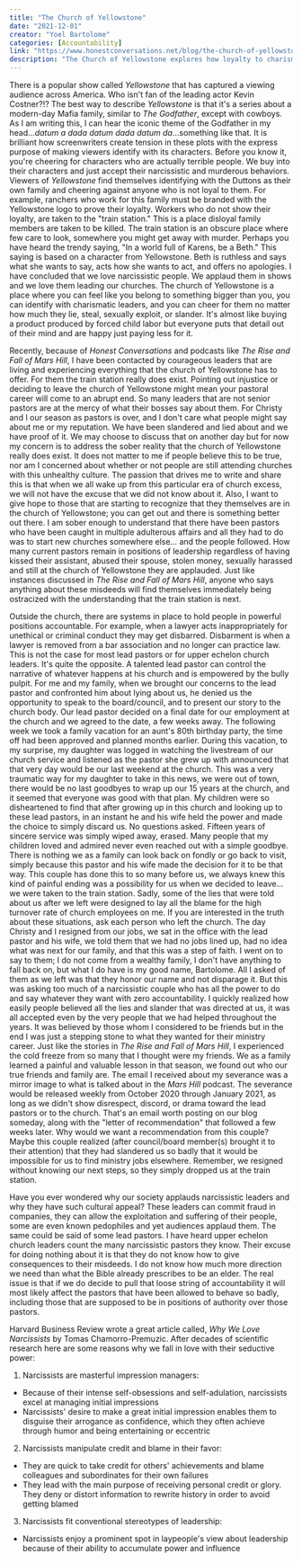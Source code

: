 ```yaml
---
title: "The Church of Yellowstone"
date: "2021-12-01"
creator: "Yoel Bartolome"
categories: [Accountability]
link: "https://www.honestconversations.net/blog/the-church-of-yellowstone"
description: "The Church of Yellowstone explores how loyalty to charismatic leaders can overshadow truth and justice. This piece draws parallels to pop culture and urges readers to seek genuine community and accountability."
---
```


There is a popular show called *Yellowstone* that has captured a viewing audience across America. Who isn't fan of the leading actor Kevin Costner?!? The best way to describe *Yellowstone* is that it's a series about a modern-day Mafia family, similar to *The Godfather*, except with cowboys. As I am writing this, I can hear the iconic theme of the Godfather in my head…*datum a dada datum dada datum da*…something like that. It is brilliant how screenwriters create tension in these plots with the express purpose of making viewers identify with its characters. Before you know it, you're cheering for characters who are actually terrible people. We buy into their characters and just accept their narcissistic and murderous behaviors. Viewers of *Yellowstone* find themselves identifying with the Duttons as their own family and cheering against anyone who is not loyal to them. For example, ranchers who work for this family must be branded with the Yellowstone logo to prove their loyalty. Workers who do not show their loyalty, are taken to the "train station." This is a place disloyal family members are taken to be killed. The train station is an obscure place where few care to look, somewhere you might get away with murder. Perhaps you have heard the trendy saying, "In a world full of Karens, be a Beth." This saying is based on a character from Yellowstone. Beth is ruthless and says what she wants to say, acts how she wants to act, and offers no apologies. I have concluded that we love narcissistic people. We applaud them in shows and we love them leading our churches. The church of Yellowstone is a place where you can feel like you belong to something bigger than you, you can identify with charismatic leaders, and you can cheer for them no matter how much they lie, steal, sexually exploit, or slander. It's almost like buying a product produced by forced child labor but everyone puts that detail out of their mind and are happy just paying less for it.

Recently, because of *Honest Conversations* and podcasts like *The Rise and Fall of Mars Hill*, I have been contacted by courageous leaders that are living and experiencing everything that the church of Yellowstone has to offer. For them the train station really does exist. Pointing out injustice or deciding to leave the church of Yellowstone might mean your pastoral career will come to an abrupt end. So many leaders that are not senior pastors are at the mercy of what their bosses say about them. For Christy and I our season as pastors is over, and I don't care what people might say about me or my reputation. We have been slandered and lied about and we have proof of it. We may choose to discuss that on another day but for now my concern is to address the sober reality that the church of Yellowstone really does exist. It does not matter to me if people believe this to be true, nor am I concerned about whether or not people are still attending churches with this unhealthy culture. The passion that drives me to write and share this is that when we all wake up from this particular era of church excess, we will not have the excuse that we did not know about it. Also, I want to give hope to those that are starting to recognize that they themselves are in the church of Yellowstone; you can get out and there is something better out there. I am sober enough to understand that there have been pastors who have been caught in multiple adulterous affairs and all they had to do was to start new churches somewhere else… and the people followed. How many current pastors remain in positions of leadership regardless of having kissed their assistant, abused their spouse, stolen money, sexually harassed and still at the church of Yellowstone they are applauded. Just like instances discussed in *The Rise and Fall of Mars Hill*, anyone who says anything about these misdeeds will find themselves immediately being ostracized with the understanding that the train station is next.

Outside the church, there are systems in place to hold people in powerful positions accountable. For example, when a lawyer acts inappropriately for unethical or criminal conduct they may get disbarred. Disbarment is when a lawyer is removed from a bar association and no longer can practice law. This is not the case for most lead pastors or for upper echelon church leaders. It's quite the opposite. A talented lead pastor can control the narrative of whatever happens at his church and is empowered by the bully pulpit. For me and my family, when we brought our concerns to the lead pastor and confronted him about lying about us, he denied us the opportunity to speak to the board/council, and to present our story to the church body. Our lead pastor decided on a final date for our employment at the church and we agreed to the date, a few weeks away. The following week we took a family vacation for an aunt's 80th birthday party, the time off had been approved and planned months earlier. During this vacation, to my surprise, my daughter was logged in watching the livestream of our church service and listened as the pastor she grew up with announced that that very day would be our last weekend at the church. This was a very traumatic way for my daughter to take in this news, we were out of town, there would be no last goodbyes to wrap up our 15 years at the church, and it seemed that everyone was good with that plan. My children were so disheartened to find that after growing up in this church and looking up to these lead pastors, in an instant he and his wife held the power and made the choice to simply discard us. No questions asked. Fifteen years of sincere service was simply wiped away, erased. Many people that my children loved and admired never even reached out with a simple goodbye. There is nothing we as a family can look back on fondly or go back to visit, simply because this pastor and his wife made the decision for it to be that way. This couple has done this to so many before us, we always knew this kind of painful ending was a possibility for us when we decided to leave… we were taken to the train station. Sadly, some of the lies that were told about us after we left were designed to lay all the blame for the high turnover rate of church employees on me. If you are interested in the truth about these situations, ask each person who left the church. The day Christy and I resigned from our jobs, we sat in the office with the lead pastor and his wife, we told them that we had no jobs lined up, had no idea what was next for our family, and that this was a step of faith. I went on to say to them; I do not come from a wealthy family, I don't have anything to fall back on, but what I do have is my good name, Bartolome. All I asked of them as we left was that they honor our name and not disparage it. But this was asking too much of a narcissistic couple who has all the power to do and say whatever they want with zero accountability. I quickly realized how easily people believed all the lies and slander that was directed at us, it was all accepted even by the very people that we had helped throughout the years. It was believed by those whom I considered to be friends but in the end I was just a stepping stone to what they wanted for their ministry career. Just like the stories in *The Rise and Fall of Mars Hill*, I experienced the cold freeze from so many that I thought were my friends. We as a family learned a painful and valuable lesson in that season, we found out who our true friends and family are. The email I received about my severance was a mirror image to what is talked about in the *Mars Hill* podcast. The severance would be released weekly from October 2020 through January 2021, as long as we didn't show disrespect, discord, or drama toward the lead pastors or to the church. That's an email worth posting on our blog someday, along with the "letter of recommendation" that followed a few weeks later. Why would we want a recommendation from this couple? Maybe this couple realized (after council/board member(s) brought it to their attention) that they had slandered us so badly that it would be impossible for us to find ministry jobs elsewhere. Remember, we resigned without knowing our next steps, so they simply dropped us at the train station.

Have you ever wondered why our society applauds narcissistic leaders and why they have such cultural appeal? These leaders can commit fraud in companies, they can allow the exploitation and suffering of their people, some are even known pedophiles and yet audiences applaud them. The same could be said of some lead pastors. I have heard upper echelon church leaders count the many narcissistic pastors they know. Their excuse for doing nothing about it is that they do not know how to give consequences to their misdeeds. I do not know how much more direction we need than what the Bible already prescribes to be an elder. The real issue is that if we do decide to pull that loose string of accountability it will most likely affect the pastors that have been allowed to behave so badly, including those that are supposed to be in positions of authority over those pastors.

Harvard Business Review wrote a great article called, *Why We Love Narcissists* by Tomas Chamorro-Premuzic. After decades of scientific research here are some reasons why we fall in love with their seductive power:

1. Narcissists are masterful impression managers:

* Because of their intense self-obsessions and self-adulation, narcissists excel at managing initial impressions
* Narcissists' desire to make a great initial impression enables them to disguise their arrogance as confidence, which they often achieve through humor and being entertaining or eccentric

2. Narcissists manipulate credit and blame in their favor:

* They are quick to take credit for others' achievements and blame colleagues and subordinates for their own failures
* They lead with the main purpose of receiving personal credit or glory. They deny or distort information to rewrite history in order to avoid getting blamed

3. Narcissists fit conventional stereotypes of leadership:

* Narcissists enjoy a prominent spot in laypeople's view about leadership because of their ability to accumulate power and influence